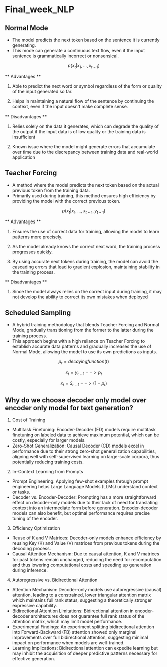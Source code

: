 # Final_week_NLP

## Normal Mode

* The model predicts the next token based on the sentence it is currently generating.
* This mode can generate a continuous text flow, even if the input sentence is grammatically incorrect or nonsensical.

$$ p(x_t | x_1, ..., x_{t-1}) $$

** Advantages **

1. Able to predict the next word or symbol regardless of the form or quality of the input generated so far.

2. Helps in maintaining a natural flow of the sentence by continuing the context, even if the input doesn't make complete sense.

** Disadvantages **

1. Relies solely on the data it generates, which can degrade the quality of the output if the input data is of low quality or the training data is insufficient 

2. Known issue where the model might generate errors that accumulate over time due to the discrepancy between training data and real-world application


## Teacher Forcing

* A method where the model predicts the next token based on the actual previous token from the training data.
* Primarily used during training, this method ensures high efficiency by providing the model with the correct previous token.

$$ p(x_t | x_1, ..., x_{t-1}, y_{t-1}) $$

** Advantages **

1. Ensures the use of correct data for training, allowing the model to learn patterns more precisely.
   
2. As the model already knows the correct next word, the training process progresses quickly.
   
3. By using accurate next tokens during training, the model can avoid the cascading errors that lead to gradient explosion, maintaining stability in the training process.

** Disadvantages **

1. Since the model always relies on the correct input during training, it may not develop the ability to correct its own mistakes when deployed

## Scheduled Sampling

* A hybrid training methodology that blends Teacher Forcing and Normal Mode, gradually transitioning from the former to the latter during the training process.
* This approach begins with a high reliance on Teacher Forcing to establish accurate data patterns and gradually increases the use of Normal Mode, allowing the model to use its own predictions as inputs.

$$ p_t = decaying function(t) $$

$$ x_t = y_{t-1} -->     p_t $$

$$ x_t = \hat{x}_{t-1} -->       (1 - p_t) $$


##  Why do we choose decoder only model over encoder only model for text generation?

1. Cost of Training

* Multitask Finetuning: Encoder-Decoder (ED) models require multitask finetuning on labeled data to achieve maximum potential, which can be costly, especially for larger models.
* Zero-Shot Generalization: Causal Decoder (CD) models excel in performance due to their strong zero-shot generalization capabilities, aligning well with self-supervised learning on large-scale corpora, thus potentially reducing training costs.

2. In-Context Learning from Prompts

* Prompt Engineering: Applying few-shot examples through prompt engineering helps Large Language Models (LLMs) understand context or tasks.
* Decoder vs. Encoder-Decoder: Prompting has a more straightforward effect on decoder-only models due to their lack of need for translating context into an intermediate form before generation. Encoder-decoder models can also benefit, but optimal performance requires precise tuning of the encoder.

3. Efficiency Optimization

* Reuse of K and V Matrices: Decoder-only models enhance efficiency by reusing Key (K) and Value (V) matrices from previous tokens during the decoding process.
* Causal Attention Mechanism: Due to causal attention, K and V matrices for past tokens remain unchanged, reducing the need for recomputation and thus lowering computational costs and speeding up generation during inference.

4. Autoregressive vs. Bidirectional Attention

* Attention Mechanism: Decoder-only models use autoregressive (causal) attention, leading to a constrained, lower triangular attention matrix which maintains full rank status, suggesting a theoretically stronger expressive capability.
* Bidirectional Attention Limitations: Bidirectional attention in encoder-decoder architectures does not guarantee full rank status of the attention matrix, which may limit model performance.
* Experimental Findings: An experiment splitting bidirectional attention into Forward-Backward (FB) attention showed only marginal improvements over full bidirectional attention, suggesting minimal impact on performance when models are well-trained.
* Learning Implications: Bidirectional attention can expedite learning but may inhibit the acquisition of deeper predictive patterns necessary for effective generation.


